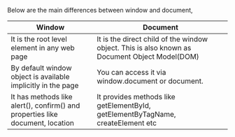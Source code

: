
 Below are the main differences between window and document,

 | Window | Document |
 |---- | ---------
 | It is the root level element in any web page  | It is the direct child of the window object. This is also known as Document Object Model(DOM) |
 | By default window object is available implicitly in the page | You can access it via window.document or document.  |
 | It has methods like alert(), confirm() and properties like document, location | It provides methods like getElementById, getElementByTagName, createElement etc  |
